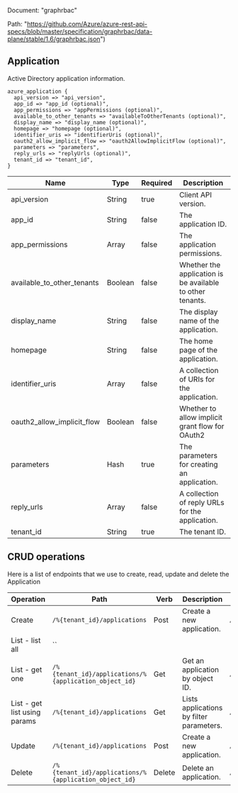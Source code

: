 Document: "graphrbac"


Path: "https://github.com/Azure/azure-rest-api-specs/blob/master/specification/graphrbac/data-plane/stable/1.6/graphrbac.json")

## Application

Active Directory application information.

```puppet
azure_application {
  api_version => "api_version",
  app_id => "app_id (optional)",
  app_permissions => "appPermissions (optional)",
  available_to_other_tenants => "availableToOtherTenants (optional)",
  display_name => "display_name (optional)",
  homepage => "homepage (optional)",
  identifier_uris => "identifierUris (optional)",
  oauth2_allow_implicit_flow => "oauth2AllowImplicitFlow (optional)",
  parameters => "parameters",
  reply_urls => "replyUrls (optional)",
  tenant_id => "tenant_id",
}
```

| Name        | Type           | Required       | Description       |
| ------------- | ------------- | ------------- | ------------- |
|api_version | String | true | Client API version. |
|app_id | String | false | The application ID. |
|app_permissions | Array | false | The application permissions. |
|available_to_other_tenants | Boolean | false | Whether the application is be available to other tenants. |
|display_name | String | false | The display name of the application. |
|homepage | String | false | The home page of the application. |
|identifier_uris | Array | false | A collection of URIs for the application. |
|oauth2_allow_implicit_flow | Boolean | false | Whether to allow implicit grant flow for OAuth2 |
|parameters | Hash | true | The parameters for creating an application. |
|reply_urls | Array | false | A collection of reply URLs for the application. |
|tenant_id | String | true | The tenant ID. |



## CRUD operations

Here is a list of endpoints that we use to create, read, update and delete the Application

| Operation | Path | Verb | Description | OperationID |
| ------------- | ------------- | ------------- | ------------- | ------------- |
|Create|`/%{tenant_id}/applications`|Post|Create a new application.|Applications_Create|
|List - list all|``||||
|List - get one|`/%{tenant_id}/applications/%{application_object_id}`|Get|Get an application by object ID.|Applications_Get|
|List - get list using params|`/%{tenant_id}/applications`|Get|Lists applications by filter parameters.|Applications_List|
|Update|`/%{tenant_id}/applications`|Post|Create a new application.|Applications_Create|
|Delete|`/%{tenant_id}/applications/%{application_object_id}`|Delete|Delete an application.|Applications_Delete|
